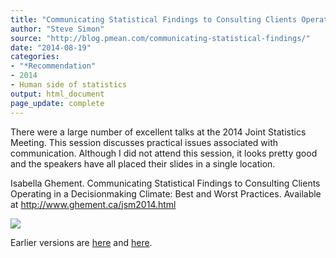 ```yaml
---
title: "Communicating Statistical Findings to Consulting Clients Operating in a Decisionmaking Climate: Best and Worst Practices"
author: "Steve Simon"
source: "http://blog.pmean.com/communicating-statistical-findings/"
date: "2014-08-19"
categories:
- "*Recommendation"
- 2014
- Human side of statistics
output: html_document
page_update: complete
---
```


There were a large number of excellent talks at the 2014 Joint
Statistics Meeting. This session discusses practical issues associated
with communication. Although I did not attend this session, it looks
pretty good and the speakers have all placed their slides in a single
location.

<!---More--->

Isabella Ghement. Communicating Statistical Findings to Consulting
Clients Operating in a Decisionmaking Climate: Best and Worst Practices.
Available at <http://www.ghement.ca/jsm2014.html>

![](http://www.pmean.com/new-images/14/communicating-statistical-findings01.png)

 
Earlier versions are [here][sim1] and [here][sim2].
 
[sim1]: http://blog.pmean.com/communicating-statistical-findings/
[sim2]: http://new.pmean.com/communicating-statistical-findings/
 
